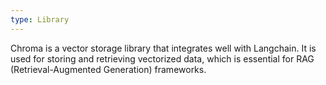 ```yaml
---
type: Library
---
```


Chroma is a vector storage library that integrates well with Langchain. It is used for storing and retrieving vectorized data, which is essential for RAG (Retrieval-Augmented Generation) frameworks.